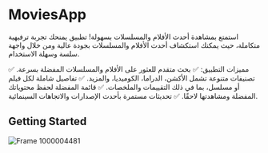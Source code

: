 # MoviesApp

استمتع بمشاهدة أحدث الأفلام والمسلسلات بسهولة! 
تطبيق يمنحك تجربة ترفيهية متكاملة، حيث يمكنك استكشاف أحدث الأفلام والمسلسلات بجودة عالية ومن خلال واجهة سلسة وسهلة الاستخدام.

مميزات التطبيق:
✅ بحث متقدم للعثور على الأفلام والمسلسلات المفضلة بسرعة.
✅ تصنيفات متنوعة تشمل الأكشن، الدراما، الكوميديا، والمزيد.
✅ تفاصيل شاملة لكل فيلم أو مسلسل، بما في ذلك التقييمات والملخصات.
✅ قائمة المفضلة لحفظ محتوياتك المفضلة ومشاهدتها لاحقًا.
✅ تحديثات مستمرة بأحدث الإصدارات والاتجاهات السينمائية.

## Getting Started
![Frame 1000004481](https://github.com/user-attachments/assets/74709de9-0b96-4d9f-87c6-6517baf0dd72)
